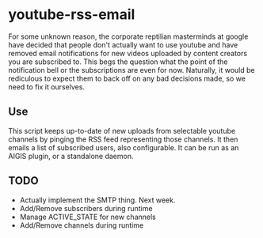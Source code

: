 # youtube-rss-email
For some unknown reason, the corporate reptilian masterminds at google have decided that people don't actually want to use youtube and have removed email notifications for new videos uploaded by content creators you are subscribed to. This begs the question what the point of the notification bell or the subscriptions are even for now. Naturally, it would be rediculous to expect them to back off on any bad decisions made, so we need to fix it ourselves.

## Use
This script keeps up-to-date of new uploads from selectable youtube channels by pinging the RSS feed representing those channels. It then emails a list of subscribed users, also configurable. It can be run as an AIGIS plugin, or a standalone daemon.

## TODO
- Actually implement the SMTP thing. Next week.
- Add/Remove subscribers during runtime
- Manage ACTIVE_STATE for new channels
- Add/Remove channels during runtime